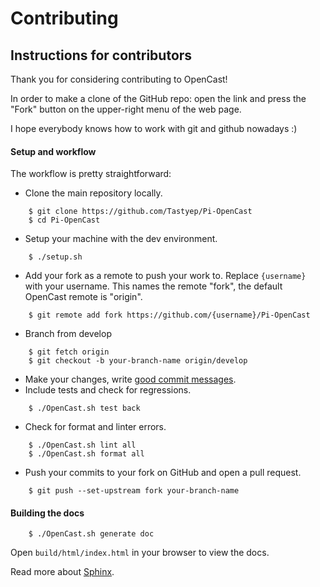 # Contributing

## Instructions for contributors

Thank you for considering contributing to OpenCast!

In order to make a clone of the GitHub repo: open the link and press the
"Fork" button on the upper-right menu of the web page.

I hope everybody knows how to work with git and github nowadays :)

#### Setup and workflow

The workflow is pretty straightforward:

- Clone the main repository locally.

```
    $ git clone https://github.com/Tastyep/Pi-OpenCast
    $ cd Pi-OpenCast
```

- Setup your machine with the dev environment.

```
    $ ./setup.sh
```

- Add your fork as a remote to push your work to.
  Replace `{username}` with your username. This names the remote "fork", the default OpenCast remote is "origin".

```
    $ git remote add fork https://github.com/{username}/Pi-OpenCast
```

- Branch from develop

```
    $ git fetch origin
    $ git checkout -b your-branch-name origin/develop
```

- Make your changes, write [good commit messages](https://github.com/erlang/otp/wiki/writing-good-commit-messages).
- Include tests and check for regressions.

```
    $ ./OpenCast.sh test back
```

- Check for format and linter errors.

```
    $ ./OpenCast.sh lint all
    $ ./OpenCast.sh format all
```

- Push your commits to your fork on GitHub and open a pull request.

```
    $ git push --set-upstream fork your-branch-name
```

#### Building the docs

```
    $ ./OpenCast.sh generate doc
```

Open `build/html/index.html` in your browser to view the docs.

Read more about [Sphinx](https://www.sphinx-doc.org/en/stable/).
